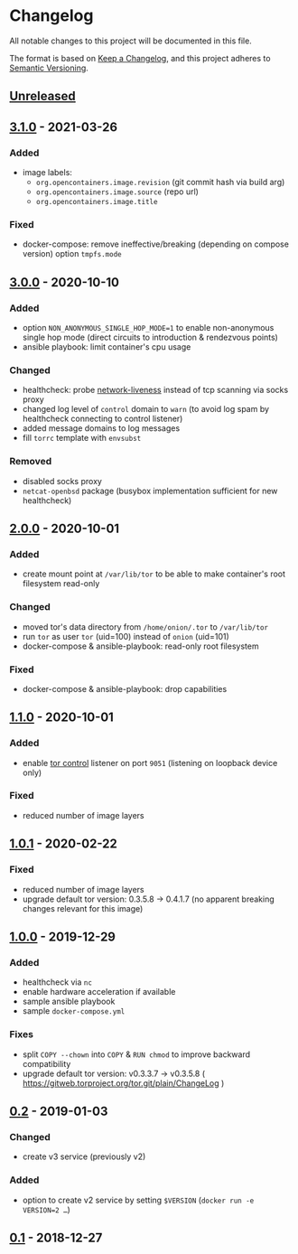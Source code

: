 # Changelog
All notable changes to this project will be documented in this file.

The format is based on [Keep a Changelog](https://keepachangelog.com/en/1.0.0/),
and this project adheres to [Semantic Versioning](https://semver.org/spec/v2.0.0.html).

## [Unreleased]

## [3.1.0] - 2021-03-26
### Added
- image labels:
  - `org.opencontainers.image.revision` (git commit hash via build arg)
  - `org.opencontainers.image.source` (repo url)
  - `org.opencontainers.image.title`

### Fixed
- docker-compose: remove ineffective/breaking (depending on compose version)
  option `tmpfs.mode`

## [3.0.0] - 2020-10-10
### Added
- option `NON_ANONYMOUS_SINGLE_HOP_MODE=1` to enable non-anonymous single hop mode
  (direct circuits to introduction & rendezvous points)
- ansible playbook: limit container's cpu usage

### Changed
- healthcheck: probe [network-liveness](https://gitweb.torproject.org/torspec.git/tree/control-spec.txt)
  instead of tcp scanning via socks proxy
- changed log level of `control` domain to `warn`
  (to avoid log spam by healthcheck connecting to control listener)
- added message domains to log messages
- fill `torrc` template with `envsubst`

### Removed
- disabled socks proxy
- `netcat-openbsd` package
  (busybox implementation sufficient for new healthcheck)

## [2.0.0] - 2020-10-01
### Added
- create mount point at `/var/lib/tor`
  to be able to make container's root filesystem read-only

### Changed
- moved tor's data directory from `/home/onion/.tor` to `/var/lib/tor`
- run `tor` as user `tor` (uid=100) instead of `onion` (uid=101)
- docker-compose & ansible-playbook: read-only root filesystem

### Fixed
- docker-compose & ansible-playbook: drop capabilities

## [1.1.0] - 2020-10-01
### Added
- enable [tor control](https://gitweb.torproject.org/torspec.git/tree/control-spec.txt)
  listener on port `9051`
  (listening on loopback device only)

### Fixed
- reduced number of image layers

## [1.0.1] - 2020-02-22
### Fixed
- reduced number of image layers
- upgrade default tor version: 0.3.5.8 -> 0.4.1.7
  (no apparent breaking changes relevant for this image)

## [1.0.0] - 2019-12-29
### Added
- healthcheck via `nc`
- enable hardware acceleration if available
- sample ansible playbook
- sample `docker-compose.yml`

### Fixes
- split `COPY --chown` into `COPY` & `RUN chmod`
  to improve backward compatibility
- upgrade default tor version: v0.3.3.7 -> v0.3.5.8
  ( https://gitweb.torproject.org/tor.git/plain/ChangeLog )

## [0.2] - 2019-01-03
### Changed
- create v3 service (previously v2)

### Added
- option to create v2 service by setting `$VERSION`
  (`docker run -e VERSION=2 …`)

## [0.1] - 2018-12-27

[Unreleased]: https://github.com/fphammerle/docker-onion-service/compare/v3.1.0...HEAD
[3.1.0]: https://github.com/fphammerle/docker-onion-service/compare/v3.0.0...v3.1.0
[3.0.0]: https://github.com/fphammerle/docker-onion-service/compare/v2.0.0...v3.0.0
[2.0.0]: https://github.com/fphammerle/docker-onion-service/compare/v1.1.0...v2.0.0
[1.1.0]: https://github.com/fphammerle/docker-onion-service/compare/v1.0.1...v1.1.0
[1.0.1]: https://github.com/fphammerle/docker-onion-service/compare/v1.0.0...v1.0.1
[1.0.0]: https://github.com/fphammerle/docker-onion-service/compare/0.2-tor0.3.3.7-amd64...v1.0.0
[0.2]: https://github.com/fphammerle/docker-onion-service/compare/0.1-tor0.3.3.7-amd64...0.2-tor0.3.3.7-amd64
[0.1]: https://github.com/fphammerle/docker-onion-service/tree/0.1-tor0.3.3.7-amd64
